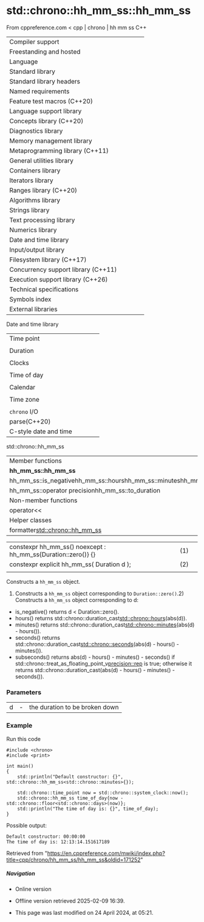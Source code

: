 # std::chrono::hh_mm_ss<Duration>::hh_mm_ss

From cppreference.com
< cpp‎ | chrono‎ | hh mm ss
C++

|  |  |  |  |  |
| --- | --- | --- | --- | --- |
| Compiler support | | | | |
| Freestanding and hosted | | | | |
| Language | | | | |
| Standard library | | | | |
| Standard library headers | | | | |
| Named requirements | | | | |
| Feature test macros (C++20) | | | | |
| Language support library | | | | |
| Concepts library (C++20) | | | | |
| Diagnostics library | | | | |
| Memory management library | | | | |
| Metaprogramming library (C++11) | | | | |
| General utilities library | | | | |
| Containers library | | | | |
| Iterators library | | | | |
| Ranges library (C++20) | | | | |
| Algorithms library | | | | |
| Strings library | | | | |
| Text processing library | | | | |
| Numerics library | | | | |
| Date and time library | | | | |
| Input/output library | | | | |
| Filesystem library (C++17) | | | | |
| Concurrency support library (C++11) | | | | |
| Execution support library (C++26) | | | | |
| Technical specifications | | | | |
| Symbols index | | | | |
| External libraries | | | | |

Date and time library

|  |  |  |  |  |
| --- | --- | --- | --- | --- |
| Time point | | | | |
| |  |  |  |  |  | | --- | --- | --- | --- | --- | | time_point(C++11) | | | | | | |  |  |  |  |  | | --- | --- | --- | --- | --- | | clock_time_conversion(C++20) | | | | | | |  |  |  |  |  | | --- | --- | --- | --- | --- | | clock_cast(C++20) | | | | | |
| Duration | | | | |
| |  |  |  |  |  | | --- | --- | --- | --- | --- | | duration(C++11) | | | | | |
| Clocks | | | | |
| |  |  |  |  |  | | --- | --- | --- | --- | --- | | system_clock(C++11) | | | | | | steady_clock(C++11) | | | | | | is_clock(C++20) | | | | | | |  |  |  |  |  | | --- | --- | --- | --- | --- | | utc_clock(C++20) | | | | | | tai_clock(C++20) | | | | | | high_resolution_clock(C++11) | | | | | | |  |  |  |  |  | | --- | --- | --- | --- | --- | | gps_clock(C++20) | | | | | | file_clock(C++20) | | | | | | local_t(C++20) | | | | | |
| Time of day | | | | |
| |  |  |  |  |  | | --- | --- | --- | --- | --- | | is_amis_pm(C++20)(C++20) | | | | | | |  |  |  |  |  | | --- | --- | --- | --- | --- | | make12make24(C++20)(C++20) | | | | | | |  |  |  |  |  | | --- | --- | --- | --- | --- | | hh_mm_ss(C++20) | | | | | |  | | | | | |
| Calendar | | | | |
| |  |  |  |  |  | | --- | --- | --- | --- | --- | | day(C++20) | | | | | | month(C++20) | | | | | | year(C++20) | | | | | | weekday(C++20) | | | | | | operator/(C++20) | | | | | | year_month_day(C++20) | | | | | | |  |  |  |  |  | | --- | --- | --- | --- | --- | | year_month_day_last(C++20) | | | | | | year_month_weekday(C++20) | | | | | | year_month_weekday_last(C++20) | | | | | | weekday_indexed(C++20) | | | | | | weekday_last(C++20) | | | | | | month_day(C++20) | | | | | | |  |  |  |  |  | | --- | --- | --- | --- | --- | | month_day_last(C++20) | | | | | | month_weekday(C++20) | | | | | | month_weekday_last(C++20) | | | | | | year_month(C++20) | | | | | | last_speclast(C++20)(C++20) | | | | | |
| Time zone | | | | |
| |  |  |  |  |  | | --- | --- | --- | --- | --- | | tzdb(C++20) | | | | | | tzdb_list(C++20) | | | | | | get_tzdbget_tzdb_listreload_tzdbremote_version(C++20)(C++20)(C++20)(C++20) | | | | | | sys_info(C++20) | | | | | | |  |  |  |  |  | | --- | --- | --- | --- | --- | | local_info(C++20) | | | | | | nonexistent_local_time(C++20) | | | | | | ambiguous_local_time(C++20) | | | | | | locate_zone(C++20) | | | | | | current_zone(C++20) | | | | | | time_zone(C++20) | | | | | | choose(C++20) | | | | | | |  |  |  |  |  | | --- | --- | --- | --- | --- | | zoned_traits(C++20) | | | | | | zoned_time(C++20) | | | | | | time_zone_link(C++20) | | | | | | leap_second(C++20) | | | | | | leap_second_info(C++20) | | | | | | get_leap_second_info(C++20) | | | | | |  | | | | | |
| `chrono` I/O | | | | |
| parse(C++20) | | | | |
| C-style date and time | | | | |

std::chrono::hh_mm_ss

|  |  |  |  |  |
| --- | --- | --- | --- | --- |
| Member functions | | | | |
| ****hh_mm_ss::hh_mm_ss**** | | | | |
| hh_mm_ss::is_negativehh_mm_ss::hourshh_mm_ss::minuteshh_mm_ss::secondshh_mm_ss::subseconds | | | | |
| hh_mm_ss::operator precisionhh_mm_ss::to_duration | | | | |
| Non-member functions | | | | |
| operator<< | | | | |
| Helper classes | | | | |
| formatter<std::chrono::hh_mm_ss> | | | | |

|  |  |  |
| --- | --- | --- |
| constexpr hh_mm_ss() noexcept : hh_mm_ss{Duration::zero()} {} | (1) |  |
| constexpr explicit hh_mm_ss( Duration d ); | (2) |  |
|  |  |  |

Constructs a `hh_mm_ss` object.

1) Constructs a `hh_mm_ss` object corresponding to `Duration::zero()`.2) Constructs a `hh_mm_ss` object corresponding to d:

- is_negative() returns d < Duration::zero().
- hours() returns std::chrono::duration_cast<std::chrono::hours>(abs(d)).
- minutes() returns std::chrono::duration_cast<std::chrono::minutes>(abs(d) - hours()).
- seconds() returns  
  std::chrono::duration_cast<std::chrono::seconds>(abs(d) - hours() - minutes()).
- subseconds() returns abs(d) - hours() - minutes() - seconds() if std::chrono::treat_as_floating_point_v<precision::rep> is true; otherwise it returns std::chrono::duration_cast<precision>(abs(d) - hours() - minutes() - seconds()).

### Parameters

|  |  |  |
| --- | --- | --- |
| d | - | the duration to be broken down |

### Example

Run this code

```
#include <chrono>
#include <print>
 
int main()
{
    std::println("Default constructor: {}", std::chrono::hh_mm_ss<std::chrono::minutes>{});
 
    std::chrono::time_point now = std::chrono::system_clock::now();
    std::chrono::hh_mm_ss time_of_day{now - std::chrono::floor<std::chrono::days>(now)};
    std::println("The time of day is: {}", time_of_day);
}

```

Possible output:

```
Default constructor: 00:00:00
The time of day is: 12:13:14.151617189

```

Retrieved from "<https://en.cppreference.com/mwiki/index.php?title=cpp/chrono/hh_mm_ss/hh_mm_ss&oldid=171252>"

##### Navigation

- Online version
- Offline version retrieved 2025-02-09 16:39.

- This page was last modified on 24 April 2024, at 05:21.